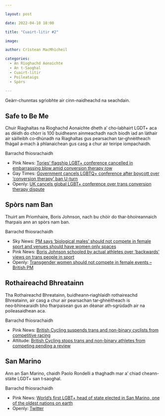 ```yaml
---

layout: post

date: 2022-04-10 18:00

title: "Cuairt-litir #2"

image: 

author: Crìstean MacMhìcheil

categories:
  - An Rìoghachd Aonaichte
  - An t-Saoghal
  - Cuairt-litir
  - Poileataigs
  - Spòrs
  
---
```


Geàrr-chunntas sgrìobhte air cinn-naidheachd na seachdain.

## Safe to Be Me

Chuir Riaghaltas na Rìoghachd Aonaichte dheth a’ cho‑labhairt LGDT+ aca as dèidh do chòrr is 100 buidheann ainmeachadh nach biodh iad an làthair air sàilleibh co‑dhùnadh na Riaghaltas gus pearsachan tar‑ghnèitheach fhàgail a‑mach à phlanaichean gus casg a chur air teiripe iompachaidh.

Barrachd fhiosrachaidh

- Pink News: [Tories’ flagship LGBT+ conference cancelled in embarrassing blow amid conversion therapy row](https://www.pinknews.co.uk/2022/04/05/tory-lgbt-conference-cancelled-safe-to-be-me/)
- Gay Times: [Government cancels LGBTQ+ conference after boycott over ‘conversion therapy’ ban U-turn](https://www.gaytimes.co.uk/life/government-cancels-lgbtq-safe-to-be-me-conference-after-boycott-over-conversion-therapy-ban-u-turn/)
- Openly: [UK cancels global LGBT+ conference over trans conversion therapy dispute](https://www.openlynews.com/i/?id=2c223120-a2b9-4c8a-9c52-5c086c7dfa58)

## Spòrs nam Ban

Thuirt am Prìomhaire, Boris Johnson, nach bu chòir do thar‑bhoireannaich fharpais ann an spòrs nam ban.

Barrachd fhiosrachaidh

- Sky News: [PM says ‘biological males’ should not compete in female sport and venues should have women only spaces](https://news.sky.com/story/pm-says-biological-males-should-not-compete-in-female-sport-and-venues-should-have-women-only-spaces-12583536)
- Pink News: [Boris Johnson schooled by actual athletes over ‘backwards’ views on trans people in sport](https://www.pinknews.co.uk/2022/04/07/boris-johnson-trans-women-sports/)
- Openly: [Transgender women should not compete in female events – British PM](https://www.openlynews.com/i/?id=13ac469c-cffc-4270-abaa-72cbae2ad7b6)

## Rothaireachd Bhreatainn

Tha Rothaireachd Bhreatainn, buidheann‑riaghlaidh rothaireachd Bhreatainn, air casg a chur air pearsachan tar‑ghnèitheach is neo‑bhìnearaidh bho fharpaisean gus an dèanar ath‑sgrùdadh air na poileasaidhean aca.

Barrachd fhiosrachaidh

- Pink News: [British Cycling suspends trans and non-binary cyclists from competitive racing](https://www.pinknews.co.uk/2022/04/08/british-cycling-trans-non-binary-emily-bridges/)
- Attitude: [British Cycling stops trans and non-binary athletes from competing pending a review](https://attitude.co.uk/article/british-cycling-stops-trans-and-non-binary-athletes-from-competing-pending-a-review/26916/)

## San Marino

Ann an San Marino, chaidh Paolo Rondelli a thaghadh mar a’ chiad cheann-stàite LGDT+ san t‑saoghal.

Barrachd fhiosrachaidh

- Pink News: [World’s first LGBT+ head of state elected in San Marino, one of the oldest nations on earth](https://www.pinknews.co.uk/2022/04/05/paolo-rondelli-san-marino-gay-lgbt-head-of-state/)
- Openly: [Twitter](https://twitter.com/openly/status/1511320248162660361)
